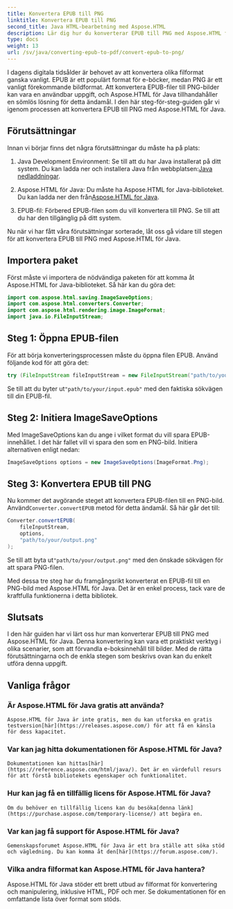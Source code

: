 ```yaml
---
title: Konvertera EPUB till PNG
linktitle: Konvertera EPUB till PNG
second_title: Java HTML-bearbetning med Aspose.HTML
description: Lär dig hur du konverterar EPUB till PNG med Aspose.HTML för Java. Följ vår steg-för-steg-guide och gör ditt e-boksinnehåll visuellt tilltalande.
type: docs
weight: 13
url: /sv/java/converting-epub-to-pdf/convert-epub-to-png/
---
```


I dagens digitala tidsålder är behovet av att konvertera olika filformat ganska vanligt. EPUB är ett populärt format för e-böcker, medan PNG är ett vanligt förekommande bildformat. Att konvertera EPUB-filer till PNG-bilder kan vara en användbar uppgift, och Aspose.HTML för Java tillhandahåller en sömlös lösning för detta ändamål. I den här steg-för-steg-guiden går vi igenom processen att konvertera EPUB till PNG med Aspose.HTML för Java.

## Förutsättningar

Innan vi börjar finns det några förutsättningar du måste ha på plats:

1.  Java Development Environment: Se till att du har Java installerat på ditt system. Du kan ladda ner och installera Java från webbplatsen:[Java nedladdningar](https://www.oracle.com/java/technologies/javase-downloads.html).

2.  Aspose.HTML för Java: Du måste ha Aspose.HTML for Java-biblioteket. Du kan ladda ner den från[Aspose.HTML for Java](https://releases.aspose.com/html/java/).

3. EPUB-fil: Förbered EPUB-filen som du vill konvertera till PNG. Se till att du har den tillgänglig på ditt system.

Nu när vi har fått våra förutsättningar sorterade, låt oss gå vidare till stegen för att konvertera EPUB till PNG med Aspose.HTML för Java.

## Importera paket

Först måste vi importera de nödvändiga paketen för att komma åt Aspose.HTML for Java-biblioteket. Så här kan du göra det:

```java
import com.aspose.html.saving.ImageSaveOptions;
import com.aspose.html.converters.Converter;
import com.aspose.html.rendering.image.ImageFormat;
import java.io.FileInputStream;
```

## Steg 1: Öppna EPUB-filen

För att börja konverteringsprocessen måste du öppna filen EPUB. Använd följande kod för att göra det:

```java
try (FileInputStream fileInputStream = new FileInputStream("path/to/your/input.epub")) {
```

 Se till att du byter ut`"path/to/your/input.epub"` med den faktiska sökvägen till din EPUB-fil.

## Steg 2: Initiera ImageSaveOptions

Med ImageSaveOptions kan du ange i vilket format du vill spara EPUB-innehållet. I det här fallet vill vi spara den som en PNG-bild. Initiera alternativen enligt nedan:

```java
ImageSaveOptions options = new ImageSaveOptions(ImageFormat.Png);
```

## Steg 3: Konvertera EPUB till PNG

 Nu kommer det avgörande steget att konvertera EPUB-filen till en PNG-bild. Använd`Converter.convertEPUB` metod för detta ändamål. Så här går det till:

```java
Converter.convertEPUB(
    fileInputStream,
    options,
    "path/to/your/output.png"
);
```

 Se till att byta ut`"path/to/your/output.png"` med den önskade sökvägen för att spara PNG-filen.

Med dessa tre steg har du framgångsrikt konverterat en EPUB-fil till en PNG-bild med Aspose.HTML för Java. Det är en enkel process, tack vare de kraftfulla funktionerna i detta bibliotek.

## Slutsats

I den här guiden har vi lärt oss hur man konverterar EPUB till PNG med Aspose.HTML för Java. Denna konvertering kan vara ett praktiskt verktyg i olika scenarier, som att förvandla e-boksinnehåll till bilder. Med de rätta förutsättningarna och de enkla stegen som beskrivs ovan kan du enkelt utföra denna uppgift.

## Vanliga frågor

### Är Aspose.HTML för Java gratis att använda?
    Aspose.HTML för Java är inte gratis, men du kan utforska en gratis testversion[här](https://releases.aspose.com/) för att få en känsla för dess kapacitet.

### Var kan jag hitta dokumentationen för Aspose.HTML för Java?
    Dokumentationen kan hittas[här](https://reference.aspose.com/html/java/). Det är en värdefull resurs för att förstå bibliotekets egenskaper och funktionalitet.

### Hur kan jag få en tillfällig licens för Aspose.HTML för Java?
    Om du behöver en tillfällig licens kan du besöka[denna länk](https://purchase.aspose.com/temporary-license/) att begära en.

### Var kan jag få support för Aspose.HTML för Java?
    Gemenskapsforumet Aspose.HTML för Java är ett bra ställe att söka stöd och vägledning. Du kan komma åt den[här](https://forum.aspose.com/).

### Vilka andra filformat kan Aspose.HTML för Java hantera?
   Aspose.HTML för Java stöder ett brett utbud av filformat för konvertering och manipulering, inklusive HTML, PDF och mer. Se dokumentationen för en omfattande lista över format som stöds.